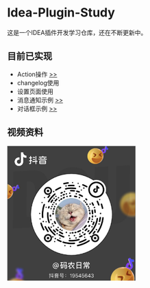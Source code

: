 # Idea-Plugin-Study
 
这是一个IDEA插件开发学习仓库，还在不断更新中。

## 目前已实现

- Action操作 [>>](doc/操作Action.md)
- changelog使用
- 设置页面使用
- 消息通知示例 [>>](doc/消息通知.md)
- 对话框示例 [>>](doc/对话框.md)

## 视频资料

<img src="doc/assets/douyin.png" style="width:300px" alt="抖音码"/>

